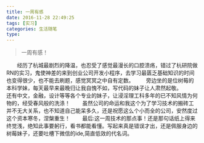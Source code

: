 ```yaml
---
title: 一周有感
date: 2016-11-28 22:49:25
tags: [实习]
categories: 生活随笔
type:
---
```

> 一周有感！

&emsp;&emsp;经历了杭城最剧烈的降温，也忍受了感觉最漫长的口腔溃疡，错过了杭研院做RN的实习，鬼使神差的来到创业公司开发小程序，去学习最匮乏基础知识的时间也变得很少，也不能去刷题，感觉冥冥之中自有定数。
&emsp;&emsp;旁边坐的是位树莓的本科学妹，每天最早来最晚归让我自愧不如，写代码的妹子让人肃然起敬。
&emsp;&emsp;还有中文，金融，设计等等各个专业的妹子，让浸淫理工科多年的已不知风情为何物的，经受春风般的洗涤！
&emsp;&emsp;虽然公司的命运和我这个为了学习技术的搬砖工并不无大关系，也不知道自己能呆多久，还是祝愿这么个小而全的公司，安然度过这个资本寒冬，涅槃重生！
&emsp;&emsp;最后:这一周技术的那点事！还是那句话纸上得来终觉浅，绝知此事要躬行，看书都能看懂。写起来真是错误才出，还是佩服身边的树莓妹子，还要吐槽下微信的ide,简直低效的代名词。